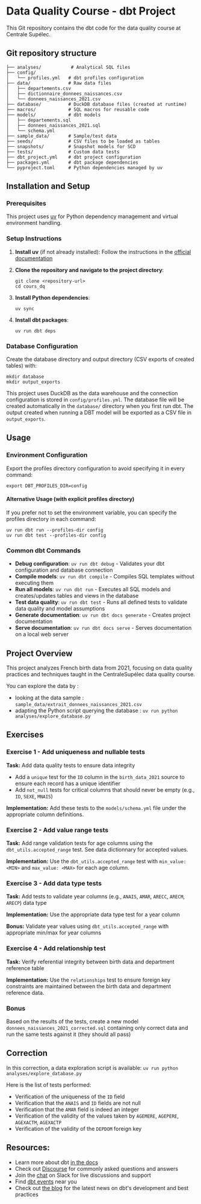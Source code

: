 # Data Quality Course - dbt Project

This Git repository contains the dbt code for the data quality course at Centrale Supélec.

## Git repository structure

```
├── analyses/           # Analytical SQL files
├── config/
│   └── profiles.yml   # dbt profiles configuration
├── data/              # Raw data files
│   ├── departements.csv
│   ├── dictionnaire_donnees_naissances.csv
│   └── donnees_naissances_2021.csv
├── database/          # DuckDB database files (created at runtime)
├── macros/            # SQL macros for reusable code
├── models/            # dbt models
│   ├── departements.sql
│   ├── donnees_naissances_2021.sql
│   └── schema.yml
├── sample_data/       # Sample/test data
├── seeds/             # CSV files to be loaded as tables
├── snapshots/         # Snapshot models for SCD
├── tests/             # Custom data tests
├── dbt_project.yml    # dbt project configuration
├── packages.yml       # dbt package dependencies
└── pyproject.toml     # Python dependencies managed by uv
```

## Installation and Setup

### Prerequisites
This project uses [uv](https://docs.astral.sh/uv/) for Python dependency management and virtual environment handling.

### Setup Instructions

1. **Install uv** (if not already installed):
   Follow the instructions in the [official documentation](https://docs.astral.sh/uv/getting-started/installation/#installation-methods)

2. **Clone the repository and navigate to the project directory**:
   ```shell
   git clone <repository-url>
   cd cours_dq
   ```

3. **Install Python dependencies**:
   ```shell
   uv sync
   ```

4. **Install dbt packages**:
   ```shell
   uv run dbt deps
   ```

### Database Configuration
Create the database directory and output directory (CSV exports of created tables) with: 
```shell
mkdir database
mkdir output_exports
```

This project uses DuckDB as the data warehouse and the connection configuration is stored in `config/profiles.yml`. The database file will be created automatically in the `database/` directory when you first run dbt. The output created when running a DBT model will be exported as a CSV file in `output_exports`.

## Usage

### Environment Configuration
Export the profiles directory configuration to avoid specifying it in every command:
```shell
export DBT_PROFILES_DIR=config
```

#### Alternative Usage (with explicit profiles directory)
If you prefer not to set the environment variable, you can specify the profiles directory in each command:
```shell
uv run dbt run --profiles-dir config
uv run dbt test --profiles-dir config
```

### Common dbt Commands

- **Debug configuration**: `uv run dbt debug` - Validates your dbt configuration and database connection
- **Compile models**: `uv run dbt compile` - Compiles SQL templates without executing them
- **Run all models**: `uv run dbt run` - Executes all SQL models and creates/updates tables and views in the database
- **Test data quality**: `uv run dbt test` - Runs all defined tests to validate data quality and model assumptions
- **Generate documentation**: `uv run dbt docs generate` - Creates project documentation
- **Serve documentation**: `uv run dbt docs serve` - Serves documentation on a local web server


## Project Overview
This project analyzes French birth data from 2021, focusing on data quality practices and techniques taught in the CentraleSupélec data quality course.

You can explore the data by :
- looking at the data sample : `sample_data/extrait_donnees_naissances_2021.csv`
- adapting the Python script querying the database : `uv run python analyses/explore_database.py`

## Exercises

### Exercise 1 - Add uniqueness and nullable tests

**Task:** Add data quality tests to ensure data integrity
- Add a `unique` test for the `ID` column in the `birth_data_2021` source to ensure each record has a unique identifier
- Add `not_null` tests for critical columns that should never be empty (e.g., `ID`, `SEXE`, `MNAIS`)

**Implementation:** Add these tests to the `models/schema.yml` file under the appropriate column definitions.

### Exercise 2 - Add value range tests

**Task:** Add range validation tests for age columns using the `dbt_utils.accepted_range` test. See data dictionnary for accepted values.

**Implementation:** Use the `dbt_utils.accepted_range` test with `min_value: <MIN>` and `max_value: <MAX>` for each age column.

### Exercise 3 - Add data type tests

**Task:** Add tests to validate year columns (e.g., `ANAIS`, `AMAR`, `ARECC`, `ARECM`, `ARECP`) data type

**Implementation:** Use the appropriate data type test for a year column

**Bonus:** Validate year values using `dbt_utils.accepted_range` with appropriate min/max for year columns

### Exercise 4 - Add relationship test

**Task:** Verify referential integrity between birth data and department reference table

**Implementation:** Use the `relationships` test to ensure foreign key constraints are maintained between the birth data and department reference data.

### Bonus
Based on the results of the tests, create a new model `donnees_naissances_2021_corrected.sql` containing only correct data and run the same tests against it (they should all pass)

## Correction

In this correction, a data exploration script is available: `uv run python analyses/explore_database.py`

Here is the list of tests performed:
- Verification of the uniqueness of the `ID` field
- Verification that the `ANAIS` and `ID` fields are not null
- Verification that the `AMAR` field is indeed an integer
- Verification of the validity of the values taken by `AGEMERE`, `AGEPERE`, `AGEXACTM`, `AGEXACTP`
- Verification of the validity of the `DEPDOM` foreign key

## Resources:
- Learn more about dbt [in the docs](https://docs.getdbt.com/docs/introduction)
- Check out [Discourse](https://discourse.getdbt.com/) for commonly asked questions and answers
- Join the [chat](https://community.getdbt.com/) on Slack for live discussions and support
- Find [dbt events](https://events.getdbt.com) near you
- Check out [the blog](https://blog.getdbt.com/) for the latest news on dbt's development and best practices
